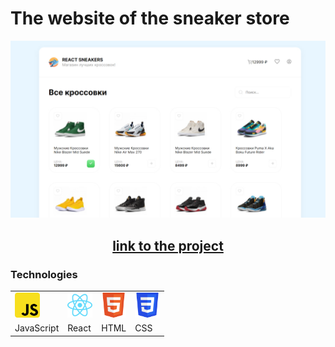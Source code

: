 # The website of the sneaker store
<a href="https://react-sneakers-eta.vercel.app/" target="_blank">
  <img src="https://github.com/cborovskoy/cborovskoy/blob/9c77d2c30f927a96e437f27f5db0972e2cd95e27/pics/projects/react-sneakers.jpg" />
</a>



<h2 align="center"><a href="https://react-sneakers-eta.vercel.app/" target="_blank">link to the project</a></h2>

### Technologies
<table>
<tr>
  <td><img src="https://github.com/cborovskoy/cborovskoy/blob/4b90deca470bdcb35efb4f23274326b812f3d8ad/pics/logo_js.svg" alt="JavaScript" width="40" height="40"/></td>
  <td><img src="https://github.com/cborovskoy/cborovskoy/blob/eaf3735c17733b7501f6134f86ce3987cf24d2d2/pics/logo_react.svg" alt="React" width="40" height="40"/></td>
  <td><img src="https://github.com/cborovskoy/cborovskoy/blob/0e36e90968052547f4f106e893208b28936d319e/pics/logo_html.svg" alt="HTML" width="40" height="40"/></td>
  <td><img src="https://github.com/cborovskoy/cborovskoy/blob/f9060f2f19400851c66ae29a50a14b55a173a21c/pics/logo_css.svg" alt="CSS" width="40" height="40"/></td>
</tr> 
<tr>
  <td>JavaScript</td>
  <td>React</td>
  <td>HTML</td>
  <td>CSS</td>
</tr>
</table>

